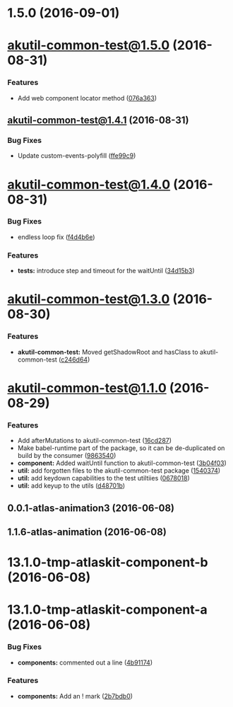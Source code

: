 <a name="1.5.0"></a>
# 1.5.0 (2016-09-01)



<a name="akutil-common-test@1.5.0"></a>
# akutil-common-test@1.5.0 (2016-08-31)


### Features

* Add web component locator method ([076a363](https://bitbucket.org/atlassian/atlaskit/commits/076a363))



<a name="akutil-common-test@1.4.1"></a>
## akutil-common-test@1.4.1 (2016-08-31)


### Bug Fixes

* Update custom-events-polyfill ([ffe99c9](https://bitbucket.org/atlassian/atlaskit/commits/ffe99c9))



<a name="akutil-common-test@1.4.0"></a>
# akutil-common-test@1.4.0 (2016-08-31)


### Bug Fixes

* endless loop fix ([f4d4b6e](https://bitbucket.org/atlassian/atlaskit/commits/f4d4b6e))


### Features

* **tests:** introduce step and timeout for the waitUntil ([34d15b3](https://bitbucket.org/atlassian/atlaskit/commits/34d15b3))



<a name="akutil-common-test@1.3.0"></a>
# akutil-common-test@1.3.0 (2016-08-30)


### Features

* **akutil-common-test:** Moved getShadowRoot and hasClass to akutil-common-test ([c246d64](https://bitbucket.org/atlassian/atlaskit/commits/c246d64))



<a name="akutil-common-test@1.1.0"></a>
# akutil-common-test@1.1.0 (2016-08-29)


### Features

* Add afterMutations to akutil-common-test ([16cd287](https://bitbucket.org/atlassian/atlaskit/commits/16cd287))
* Make babel-runtime part of the package, so it can be de-duplicated on build by the consumer ([9863540](https://bitbucket.org/atlassian/atlaskit/commits/9863540))
* **component:** Added waitUntil function to akutil-common-test ([3b04f03](https://bitbucket.org/atlassian/atlaskit/commits/3b04f03))
* **util:** add forgotten files to the akutil-common-test package ([1540374](https://bitbucket.org/atlassian/atlaskit/commits/1540374))
* **util:** add keydown capabilities to the test utiltiies ([0678018](https://bitbucket.org/atlassian/atlaskit/commits/0678018))
* **util:** add keyup to the utils ([d48701b](https://bitbucket.org/atlassian/atlaskit/commits/d48701b))



<a name="0.0.1-atlas-animation3"></a>
## 0.0.1-atlas-animation3 (2016-06-08)



<a name="1.1.6-atlas-animation"></a>
## 1.1.6-atlas-animation (2016-06-08)



<a name="13.1.0-tmp-atlaskit-component-b"></a>
# 13.1.0-tmp-atlaskit-component-b (2016-06-08)



<a name="13.1.0-tmp-atlaskit-component-a"></a>
# 13.1.0-tmp-atlaskit-component-a (2016-06-08)


### Bug Fixes

* **components:** commented out a line ([4b91174](https://bitbucket.org/atlassian/atlaskit/commits/4b91174))


### Features

* **components:** Add an ! mark ([2b7bdb0](https://bitbucket.org/atlassian/atlaskit/commits/2b7bdb0))



